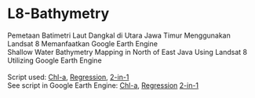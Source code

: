 # L8-Bathymetry
Pemetaan Batimetri Laut Dangkal di Utara Jawa Timur Menggunakan Landsat 8 Memanfaatkan Google Earth Engine
<br />
Shallow Water Bathymetry Mapping in North of East Java Using Landsat 8 Utilizing Google Earth Engine
<br />
<br />
Script used:
[Chl-a](https://github.com/Questtttt/L8-Bathymetry/blob/d3d44205f2141a088eab512c41fc7af60314eee8/SDB%20(Stumpf%20-%20Chl-a).txt), 
[Regression](https://github.com/Questtttt/L8-Bathymetry/blob/b82309c7c316b25c05604e156c433f87df38ff78/SDB%20(Stumpf%20-%20Regression).txt),
[2-in-1](https://github.com/Questtttt/L8-Bathymetry/blob/39ff23025e88b73b2994dc51c9453c15f567feb9/SDB%20(Stumpf%20-%20Comb.))
<br />
See script in Google Earth Engine:
[Chl-a](https://code.earthengine.google.com/b7198c98d45e8dda999a38e1ec5c3334), 
[Regression](https://code.earthengine.google.com/f80433584c6555b228c2994d912f065c)
[2-in-1]([https://github.com/Questtttt/L8-Bathymetry/blob/39ff23025e88b73b2994dc51c9453c15f567feb9/SDB%20(Stumpf%20-%20Comb.)](https://code.earthengine.google.com/2ffe6efec13f732e599f997fb06dde7e))
